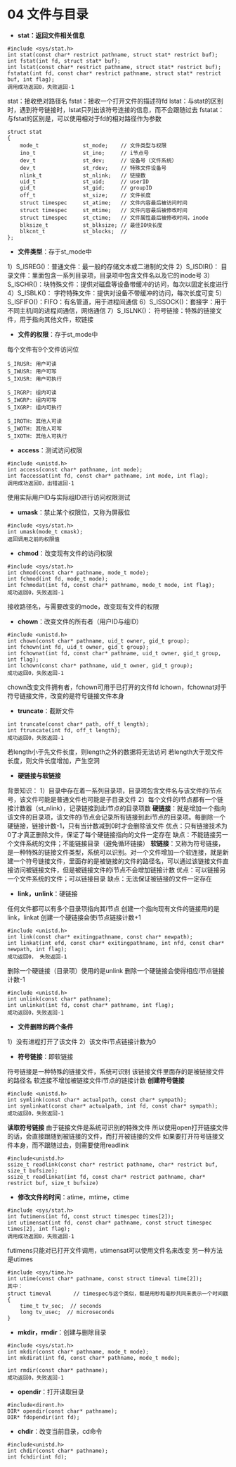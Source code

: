  # 04 文件与目录
 
* **stat：返回文件相关信息**
```
#include <sys/stat.h>
int stat(const char* restrict pathname, struct stat* restrict buf);
int fstat(int fd, struct stat* buf);
int lstat(const char* restrict pathname, struct stat* restrict buf);
fstatat(int fd, const char* restrict pathname, struct stat* restrict buf, int flag);
调用成功返回0，失败返回-1
```
stat：接收绝对路径名
fstat：接收一个打开文件的描述符fd
lstat：与stat的区别时，遇到符号链接时，lstat只列出该符号连接的信息，而不会跟随过去
fstatat：与fstat的区别是，可以使用相对于fd的相对路径作为参数

```
struct stat
{
	mode_t				st_mode;	// 文件类型与权限
	ino_t				st_ino;		// i节点号
	dev_t				st_dev;		// 设备号（文件系统）
	dev_t				st_rdev;	// 特殊文件设备号
	nlink_t				st_nlink;	// 链接数
	uid_t				st_uid;		// userID
	gid_t				st_gid;		// groupID
	off_t				st_size;	// 文件长度
	struct timespec		st_atime;	// 文件内容最后被访问时间
	struct timespec		st_mtime;	// 文件内容最后被修改时间
	struct timespec		st_ctime;	// 文件属性最后被修改时间，inode
	blksize_t			st_blksize;	// 最佳IO块长度
	blkcnt_t			st_blocks;	// 
};
```

* **文件类型**：存于st_mode中

1）S_ISREG()：普通文件：最一般的存储文本或二进制的文件
2）S_ISDIR()： 目录文件：里面包含一系列目录项，目录项中包含文件名以及它的inode号
3）S_ISCHR()：块特殊文件：提供对磁盘等设备带缓冲的访问，每次以固定长度进行
4）S_ISBLK()： 字符特殊文件：提供对设备不带缓冲的访问，每次长度可变
5）S_ISFIFO()：FIFO：有名管道，用于进程间通信
6）S_ISSOCK()：套接字：用于不同主机间的进程间通信，网络通信
7）S_ISLNK()： 符号链接：特殊的链接文件，用于指向其他文件，软链接

* **文件的权限**：存于st_mode中

每个文件有9个文件访问位
```
S_IRUSR: 用户可读
S_IWUSR: 用户可写
S_IXUSR: 用户可执行

S_IRGRP: 组内可读
S_IWGRP: 组内可写
S_IXGRP: 组内可执行

S_IROTH: 其他人可读
S_IWOTH: 其他人可写
S_IXOTH: 其他人可执行
```

* **access**：测试访问权限
```
#include <unistd.h>
int access(const char* pathname, int mode);
int faccessat(int fd, const char* pathname, int mode, int flag);
调用成功返回0，出错返回-1
```
使用实际用户ID与实际组ID进行访问权限测试


* **umask**：禁止某个权限位，又称为屏蔽位
```
#include <sys/stat.h>
int umask(mode_t cmask);
返回调用之前的权限值
```

* **chmod**：改变现有文件的访问权限
```
#include <sys/stat.h>
int chmod(const char* pathname, mode_t mode);
int fchmod(int fd, mode_t mode);
int fchmodat(int fd, const char* pathname, mode_t mode, int flag);
成功返回0，失败返回-1
```
接收路径名，与需要改变的mode，改变现有文件的权限

* **chown**：改变文件的所有者（用户ID与组ID）
```
#include <unistd.h>
int chown(const char* pathname, uid_t owner, gid_t group);
int fchown(int fd, uid_t owner, gid_t group);
int fchownat(int fd, const char* pathname, uid_t owner, gid_t group, int flag);
int lchown(const char* pathname, uid_t owner, gid_t group);
成功返回0，失败返回-1
```
chown改变文件拥有者，fchown可用于已打开的文件fd
lchown，fchownat对于符号链接文件，改变的是符号链接文件本身

* **truncate**：截断文件
```
int truncate(const char* path, off_t length);
int ftruncate(int fd, off_t length);
成功返回0，失败返回-1
```
若length小于先文件长度，则length之外的数据将无法访问
若length大于现文件长度，则文件长度增加，产生空洞

* **硬链接与软链接**

背景知识：
1）目录中存在着一系列目录项，目录项包含文件名与该文件的i节点号，该文件可能是普通文件也可能是子目录文件
2）每个文件的i节点都有一个链接计数器（st_nlink），记录链接到此i节点的目录项数
**硬链接**：就是增加一个指向该文件的目录项，该文件的i节点会记录所有链接到此i节点的目录项。每删除一个硬链接，链接计数-1，只有当计数减到0时才会删除该文件
优点：只有链接技术为0了才真正删除文件，保证了每个硬链接指向的文件一定存在
缺点：不能链接另一个文件系统的文件；不能链接目录（避免循环链接）
**软链接**：又称为符号链接，是一种特殊的链接文件类型，系统可以识别。对一个文件增加一个软连接，就是新建一个符号链接文件，里面存的是被链接的文件的路径名，可以通过该链接文件直接访问被链接文件，但是被链接文件的i节点不会增加链接计数
优点：可以链接另一个文件系统的文件；可以链接目录
缺点：无法保证被链接的文件一定存在
			
* **link，unlink**：硬链接

任何文件都可以有多个目录项指向其i节点
创建一个指向现有文件的链接用的是link，linkat
创建一个硬链接会使i节点链接计数+1
```
#include <unistd.h>
int link(const char* exitingpathname, const char* newpath);
int linkat(int efd, const char* exitingpathname, int nfd, const char* newpath, int flag);
成功返回0， 失败返回-1
```
删除一个硬链接（目录项）使用的是unlink
删除一个硬链接会使得相应i节点链接计数-1
```
#include <unistd.h>
int unlink(const char* pathname);
int unlinkat(int fd, const char* pathname, int flag);
成功返回0，失败返回-1
```

* **文件删除的两个条件**

1）没有进程打开了该文件
2）该文件i节点链接计数为0

* **符号链接**：即软链接

符号链接是一种特殊的链接文件，系统可识别
该链接文件里面存的是被链接文件的路径名
软连接不增加被链接文件i节点的链接计数
**创建符号链接**
```
#include <unistd.h>
int symlink(const char* actualpath, const char* sympath);
int symlinkat(const char* actualpath, int fd, const char* sympath);
成功返回0，失败返回-1
```
**读取符号链接**
由于链接文件是系统可识别的特殊文件
所以使用open打开链接文件的话，会直接跟随到被链接的文件，而打开被链接的文件
如果要打开符号链接文件本身，而不跟随过去，则需要使用readlink
```
#include<unistd.h>
ssize_t readlink(const char* restrict pathname, char* restrict buf, size_t bufsize);
ssize_t readlinkat(int fd, const char* restrict pathname, char* restrict buf, size_t bufsize)
```

* **修改文件的时间**：atime，mtime，ctime

```
#include <sys/stat.h>
int futimens(int fd, const struct timespec times[2]);
int utimensat(int fd, const char* pathname, const struct timespec times[2], int flag);
调用成功返回0，失败返回-1
```
futimens只能对已打开文件调用，utimensat可以使用文件名来改变
另一种方法是utimes
```
#include <sys/time.h>
int utime(const char* pathname, const struct timeval time[2]);
其中：
struct timeval       // timespec与这个类似，都是用秒和毫秒共同来表示一个时间戳
{
	time_t tv_sec;  // seconds
	long tv_usec;  // microseconds
}
```

* **mkdir，rmdir**：创建与删除目录
```
#include <sys/stat.h>
int mkdir(const char* pathname, mode_t mode);
int mkdirat(int fd, const char* pathname, mode_t mode);

int rmdir(const char* pathname);
成功返回0，失败返回-1
```

* **opendir**：打开读取目录
```
#include<dirent.h>
DIR* opendir(const char* pathname);
DIR* fdopendir(int fd);
```

* **chdir**：改变当前目录，cd命令
```
#include<unistd.h>
int chdir(const char* pathname);
int fchdir(int fd);
```

